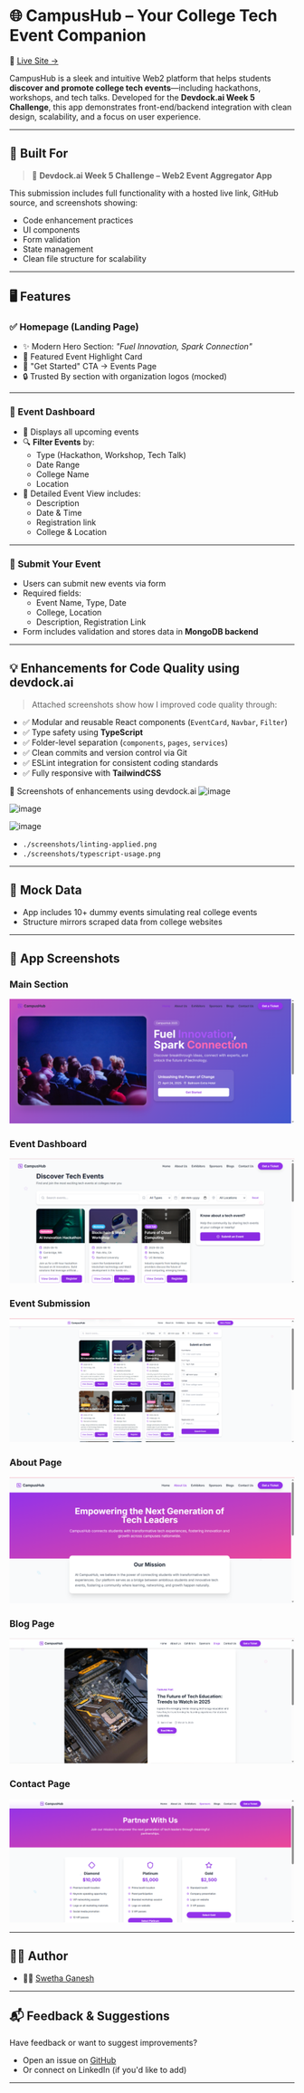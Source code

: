 # 🌐 CampusHub – Your College Tech Event Companion

🚀 [Live Site →](https://campushubby.netlify.app/)

CampusHub is a sleek and intuitive Web2 platform that helps students **discover and promote college tech events**—including hackathons, workshops, and tech talks. Developed for the **Devdock.ai Week 5 Challenge**, this app demonstrates front-end/backend integration with clean design, scalability, and a focus on user experience.

---

## 🧠 Built For

> 🎯 **Devdock.ai Week 5 Challenge – Web2 Event Aggregator App**

This submission includes full functionality with a hosted live link, GitHub source, and screenshots showing:
- Code enhancement practices
- UI components
- Form validation
- State management
- Clean file structure for scalability

---

## 🖥️ Features

### ✅ Homepage (Landing Page)
- ✨ Modern Hero Section: *"Fuel Innovation, Spark Connection"*
- 🎯 Featured Event Highlight Card
- 🔗 "Get Started" CTA → Events Page
- 🔒 Trusted By section with organization logos (mocked)

---

### 📅 Event Dashboard
- 📌 Displays all upcoming events
- 🔍 **Filter Events** by:
  - Type (Hackathon, Workshop, Tech Talk)
  - Date Range
  - College Name
  - Location
- 📘 Detailed Event View includes:
  - Description
  - Date & Time
  - Registration link
  - College & Location

---

### 📝 Submit Your Event
- Users can submit new events via form
- Required fields:
  - Event Name, Type, Date
  - College, Location
  - Description, Registration Link
- Form includes validation and stores data in **MongoDB backend**

---

## 💡 Enhancements for Code Quality using devdock.ai
> Attached screenshots show how I improved code quality through:

- ✅ Modular and reusable React components (`EventCard`, `Navbar`, `Filter`)
- ✅ Type safety using **TypeScript**
- ✅ Folder-level separation (`components`, `pages`, `services`)
- ✅ Clean commits and version control via Git
- ✅ ESLint integration for consistent coding standards
- ✅ Fully responsive with **TailwindCSS**

📸 Screenshots of enhancements using devdock.ai
![image](https://github.com/user-attachments/assets/5860023d-7c07-4301-9132-80d31f30e130)

![image](https://github.com/user-attachments/assets/12b3d5bd-a9aa-4f00-b3d1-dde193da6936)

![image](https://github.com/user-attachments/assets/0c18f7ce-91e0-44fb-ace1-6dc09eb5e9d2)



- `./screenshots/linting-applied.png`
- `./screenshots/typescript-usage.png`

---

## 🧪 Mock Data
- App includes 10+ dummy events simulating real college events
- Structure mirrors scraped data from college websites

---

## 📸 App Screenshots

### Main Section  
![Hero](./screenshots/s1.PNG)

### Event Dashboard  
![Events](./screenshots/s2.PNG)

### Event Submission  
![Submit](./screenshots/s3.PNG)

### About Page  
![About](./screenshots/s4.PNG)

### Blog Page  
![Blog](./screenshots/s5.PNG)

### Contact Page  
![Contact](./screenshots/s6.PNG)


---

## 🧑‍💻 Author

- 👩‍💻 [Swetha Ganesh](https://github.com/swethaganeshh)

---

## 📬 Feedback & Suggestions

Have feedback or want to suggest improvements?
- Open an issue on [GitHub](https://github.com/swethaganeshh/CampusHub)
- Or connect on LinkedIn (if you'd like to add)

---


